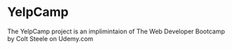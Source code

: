 # YelpCamp
The YelpCamp project is an implimintaion of The Web Developer Bootcamp by Colt Steele on Udemy.com

